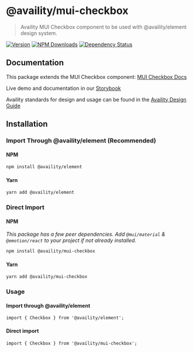 # @availity/mui-checkbox

> Availity MUI Checkbox component to be used with @availity/element design system.

[![Version](https://img.shields.io/npm/v/@availity/mui-checkbox.svg?style=for-the-badge)](https://www.npmjs.com/package/@availity/mui-checkbox)
[![NPM Downloads](https://img.shields.io/npm/dt/@availity/mui-checkbox.svg?style=for-the-badge)](https://www.npmjs.com/package/@availity/mui-checkbox)
[![Dependency Status](https://img.shields.io/librariesio/release/npm/@availity/mui-checkbox?style=for-the-badge)](https://github.com/Availity/element/blob/main/packages/mui-checkbox/package.json)

## Documentation

This package extends the MUI Checkbox component: [MUI Checkbox Docs](https://mui.com/components/checkbox/)

Live demo and documentation in our [Storybook](https://availity.github.io/element/?path=/docs/form-components-checkbox-introduction--docs)

Availity standards for design and usage can be found in the [Availity Design Guide](https://design.availity.com/2e36e50c7)

## Installation

### Import Through @availity/element (Recommended)

#### NPM

```bash
npm install @availity/element
```

#### Yarn

```bash
yarn add @availity/element
```

### Direct Import

#### NPM

_This package has a few peer dependencies. Add `@mui/material` & `@emotion/react` to your project if not already installed._

```bash
npm install @availity/mui-checkbox
```

#### Yarn

```bash
yarn add @availity/mui-checkbox
```

### Usage

#### Import through @availity/element

```tsx
import { Checkbox } from '@availity/element';
```

#### Direct import

```tsx
import { Checkbox } from '@availity/mui-checkbox';
```
